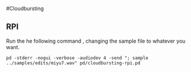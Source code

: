 #Cloudbursting

## RPI

Run the he following command , changing the sample file to whatever you want.

`pd -stderr -nogui -verbose -audiodev 4 -send "; sample ../samples/edits/miyu7.wav" pd/cloudbursting-rpi.pd`
